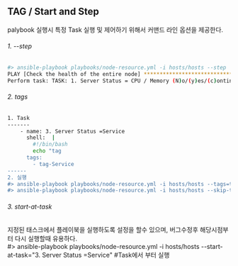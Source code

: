 ## TAG / Start and Step
palybook 실행시 특정 Task 실행 및 제어하기 위해서 커맨드 라인 옵션을 제공한다. 
  
###### 1. --step    
```bash
#> ansible-playbook playbooks/node-resource.yml -i hosts/hosts --step  
PLAY [Check the health of the entire node] ********************************************************  
Perform task: TASK: 1. Server Status = CPU / Memory (N)o/(y)es/(c)ontinue:  
``` 
###### 2. tags    
```bash
1. Task 
-------
    - name: 3. Server Status =Service 
      shell:  |
        #!/bin/bash
        echo "tag 
      tags:
        - tag-Service
------        
2. 실행
#> ansible-playbook playbooks/node-resource.yml -i hosts/hosts --tags=tag-Service        #특정 Tag 실행
#> ansible-playbook playbooks/node-resource.yml -i hosts/hosts --skip-tags=tag-Service   #특정 Tag 스킵
```
###### 3. start-at-task
지정된 태스크에서 플레이북을 실행하도록 설정을 할수 있으며,  버그수정후 해당시점부터 다시 실행할때 유용하다.   
#> ansible-playbook playbooks/node-resource.yml -i hosts/hosts --start-at-task="3. Server Status =Service"       #Task에서 부터 실행    
